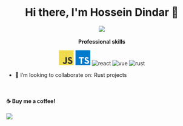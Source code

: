 <h1 align="center">Hi there, I'm Hossein Dindar 👋</h1>

<p align="center">
 <a href="https://www.linkedin.com/in/hossein-dindar/" target="_blank">
  <img src="https://img.icons8.com/fluent/48/000000/linkedin.png" />
 </a>
</p>

<p align="center"> 
 <strong>
  Professional skills
  </strong>
</p>

<p align="center"> 
  <img src="https://raw.githubusercontent.com/devicons/devicon/master/icons/javascript/javascript-original.svg" alt="javascript" width="40" height="40" />
  <img src="https://raw.githubusercontent.com/devicons/devicon/master/icons/typescript/typescript-original.svg" alt="typescript" width="40" height="40" />
  <img src="https://www.logo.wine/a/logo/React_(web_framework)/React_(web_framework)-Logo.wine.svg" alt="react" width="40" height="40" />
  <img src="https://cdn-media-1.freecodecamp.org/images/ngzdijfJdisPUgTNa4owuJucvvHxJ0-6eHI9" alt="vue" width="40" height="40" />
  <img src="https://www.rust-lang.org/logos/rust-logo-512x512.png" alt="rust" width="40" height="40" />
</p>

- 👯 I’m looking to collaborate on: Rust projects
</br>

#### ☕ Buy me a coffee!

<a href="http://www.coffeete.ir/hosseindindar">
       <img src="http://www.coffeete.ir/images/buttons/lemonchiffon.png" style="width:260px;" />
</a>
